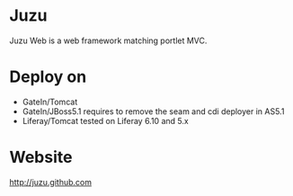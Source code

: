 # Juzu

Juzu Web is a web framework matching portlet MVC.

# Deploy on

- GateIn/Tomcat
- GateIn/JBoss5.1 requires to remove the seam and cdi deployer in AS5.1
- Liferay/Tomcat tested on Liferay 6.10 and 5.x

# Website

http://juzu.github.com
